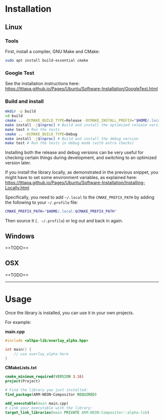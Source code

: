 # Installation

## Linux

### Tools
First, install a compiler, GNU Make and CMake:
```sh
sudo apt install build-essential cmake
```

### Google Test
See the installation instructions here: 
https://tttapa.github.io/Pages/Ubuntu/Software-Installation/GoogleTest.html

### Build and install

```sh
mkdir -p build
cd build
cmake .. -DCMAKE_BUILD_TYPE=Release -DCMAKE_INSTALL_PREFIX="$HOME/.local"
make install -j$(nproc) # Build and install the optimized release version
make test # Run the tests
cmake .. -DCMAKE_BUILD_TYPE=Debug
make install -j$(nproc) # Build and install the debug version
make test # Run the tests in debug mode (with extra checks)
```
Installing both the release and debug versions can be very useful for checking
certain things during development, and switching to an optimized version later.

If you install the library locally, as demonstrated in the previous snippet,
you might have to set some environment variables, as explained here:
https://tttapa.github.io/Pages/Ubuntu/Software-Installation/Installing-Locally.html

Specifically, you need to add `~/.local` to the `CMAKE_PREFIX_PATH` by adding
the following to your `~/.profile` file:
```sh
CMAKE_PREFIX_PATH="$HOME/.local:$CMAKE_PREFIX_PATH"
```
Then source it (`. ~/.profile`) or log out and back in again.

## Windows

==TODO==

## OSX

==TODO==

***

# Usage

Once the library is installed, you can use it in your own projects.

For example:

**main.cpp**
```cpp
#include <alhpa-lib/overlay_alpha.hpp>

int main() {
    // use overlay_alpha here
}
```

**CMakeLists.txt**
```cmake
cmake_minimum_required(VERSION 3.16)
project(Project)

# Find the library you just installed:
find_package(ARM-NEON-Compositor REQUIRED)

add_executable(main main.cpp)
# Link your executable with the library:
target_link_libraries(main PRIVATE ARM-NEON-Compositor::alpha-lib)
```
